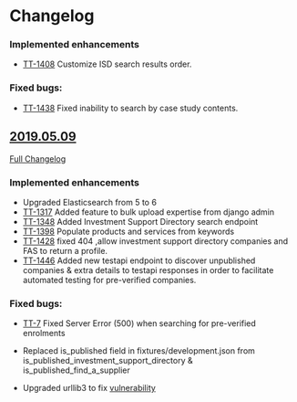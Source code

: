 # Changelog

### Implemented enhancements
- [TT-1408](https://uktrade.atlassian.net/browse/TT-1408) Customize ISD search results order.

### Fixed bugs:
- [TT-1438](https://uktrade.atlassian.net/browse/TT-1438) Fixed inability to search by case study contents.

## [2019.05.09](https://github.com/uktrade/directory-api/releases/tag/2019.05.09)
[Full Changelog](https://github.com/uktrade/directory-api/compare/2019.04.08...2019.05.09)

### Implemented enhancements
- Upgraded Elasticsearch from 5 to 6
- [TT-1317](https://uktrade.atlassian.net/browse/TT-1317) Added feature to bulk upload expertise from django admin
- [TT-1348](https://uktrade.atlassian.net/browse/TT-1348) Added Investment Support Directory search endpoint
- [TT-1398](https://uktrade.atlassian.net/browse/TT-1398) Populate products and services from keywords
- [TT-1428](https://uktrade.atlassian.net/browse/TT-1428) fixed 404 ,allow investment support directory companies and FAS to return a profile. 
- [TT-1446](https://uktrade.atlassian.net/browse/TT-1446) Added new testapi endpoint to discover unpublished companies & extra details to testapi responses in order to facilitate automated testing for pre-verified companies.

### Fixed bugs:

- [TT-7](https://uktrade.atlassian.net/browse/TT-7) Fixed Server Error (500) when searching for pre-verified enrolments

- Replaced is_published field in fixtures/development.json from is_published_investment_support_directory & is_published_find_a_supplier

- Upgraded urllib3 to fix [vulnerability](https://nvd.nist.gov/vuln/detail/CVE-2019-11324)
